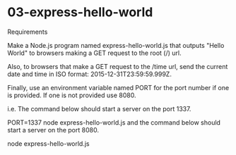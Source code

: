 # 03-express-hello-world

Requirements

Make a Node.js program named express-hello-world.js that outputs "Hello World" to browsers making a GET request to the root (/) url.

Also, to browsers that make a GET request to the /time url, send the current date and time in ISO format: 2015-12-31T23:59:59.999Z.

Finally, use an environment variable named PORT for the port number if one is provided. If one is not provided use 8080.

i.e. The command below should start a server on the port 1337.

PORT=1337 node express-hello-world.js
and the command below should start a server on the port 8080.

node express-hello-world.js
